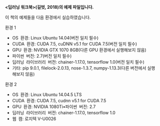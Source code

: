<b><딥러닝 워크북>(길벗, 2018)의 예제 파일입니다.</b>

이 책의 예제들을 다음 환경에서 실습하였습니다. 

환경 1 
- OS 환경: Linux Ubuntu 14.04(버전 일치 필수)
- CUDA 환경: CUDA 7.5, cuDNN v5.1 for CUDA 7.5(버전 일치 필수)
- GPU 환경: NVIDIA GTX 1070 8GB(다른 GPU 환경에서 실행해보지 않음)
- 파이썬 버전: 2.7(버전 일치 필수)
- 딥러닝 라이브러리 버전: chainer-1.17.0, tensorflow 1.0(버전 일치 필수)
- 기타: pip 9.0.1, filelock-2.0.13, nose-1.3.7, numpy-1.13.3(다른 버전에서 실행해보지 않음)

환경 2
- OS 환경: Linux Ubuntu 14.04.5 LTS
- CUDA 환경: CUDA 7.5, cudnn v5.1 for CUDA 7.5
- GPU 환경: NVIDIA 1080Ti•파이썬 버전: 2.7
- 딥러닝 라이브러리 버전: chainer-1.17.0, tensorflow 1.0
- 웹 캠: 로지텍 V-U0026

